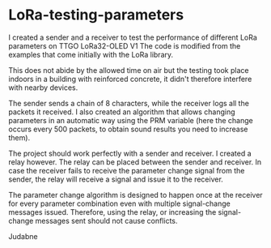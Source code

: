 # LoRa-testing-parameters
I created a sender and a receiver to test the performance of different LoRa parameters on TTGO LoRa32-OLED V1
The code is modified from the examples that come initially with the LoRa library.

This does not abide by the allowed time on air but the testing took place indoors in a building with reinforced concrete,
it didn't therefore interfere with nearby devices.

The sender sends a chain of 8 characters, while the receiver logs all the packets it received.
I also created an algorithm that allows changing parameters in an automatic way using the PRM variable
(here the change occurs every 500 packets, to obtain sound results you need to increase them).

The project should work perfectly with a sender and receiver. I created a relay however.
The relay can be placed between the sender and receiver. In case the receiver fails to receive the 
parameter change signal from the sender, the relay will receive a signal and issue it to the receiver.

The parameter change algorithm is designed to happen once at the receiver for every parameter combination
even with multiple signal-change messages issued. Therefore, using the relay, or increasing the signal-change messages
sent should not cause conflicts.

Judabne
